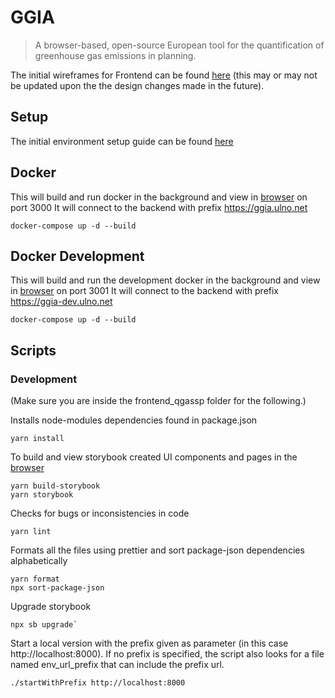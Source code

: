 # GGIA
> A browser-based, open-source European tool for the quantification of greenhouse gas emissions in planning.

The initial wireframes for Frontend can be found [here](https://viewer.diagrams.net/?tags=%7B%7D&highlight=0000ff&edit=_blank&layers=1&nav=1&title=GGIA.drawio#Uhttps%3A%2F%2Fdrive.google.com%2Fuc%3Fid%3D1lvEclr5GNizXVlzGXiwtBMZ4mV6IZF8i%26export%3Ddownload) (this may or may not be updated upon the the design changes made in the future).

## Setup
The initial environment setup guide can be found [here](https://github.com/QGasSP/ggia-frontend/wiki/GGIA-Frontend-Setup) 

## Docker

This will build and run docker in the background and view in 
[browser](http://localhost:3000/) on port 3000
It will connect to the backend with prefix https://ggia.ulno.net

```
docker-compose up -d --build
```

## Docker Development

This will build and run the development docker in the background and view in
[browser](http://localhost:3001/) on port 3001
It will connect to the backend with prefix https://ggia-dev.ulno.net

```
docker-compose up -d --build
```



## Scripts
### Development

(Make sure you are inside the frontend_qgassp folder for the following.)

Installs node-modules dependencies found in package.json
```
yarn install
```

To build and view storybook created UI components and pages in the [browser](http://localhost:6006/)

```
yarn build-storybook
yarn storybook
```

Checks for bugs or inconsistencies in code
```
yarn lint
```

Formats all the files using prettier and sort package-json dependencies alphabetically
``` 
yarn format
npx sort-package-json
```
Upgrade storybook
```
npx sb upgrade`
```

Start a local version with the prefix given as parameter (in this case http://localhost:8000).
If no prefix is specified, the script also looks for a file named env_url_prefix that can include
the prefix url.
```
./startWithPrefix http://localhost:8000
```

